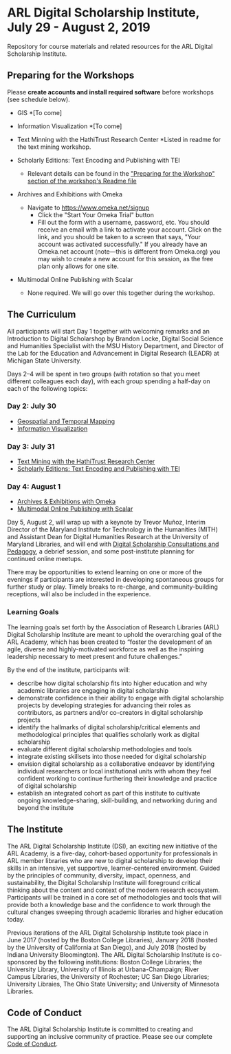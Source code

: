 
# ARL Digital Scholarship Institute, July 29 - August 2, 2019
Repository for course materials and related resources for the ARL Digital Scholarship Institute. 

## Preparing for the Workshops
Please **create accounts and install required software** before workshops (see schedule below).

* GIS
  *[To come]

* Information Visualization
  *[To come]

* Text Minning with the HathiTrust Research Center
 *Listed in readme for the text mining workshop.
  
* Scholarly Editions: Text Encoding and Publishing with TEI
  * Relevant details can be found in the ["Preparing for the Workshop" section of the workshop's Readme file](https://github.com/tech-at-arl/Digital-Scholarship-Institute/tree/master/July%202019/Scholarly%20Editions)
  
* Archives and Exhibitions with Omeka
  * Navigate to https://www.omeka.net/signup
    * Click the "Start Your Omeka Trial" button
    * Fill out the form with a username, password, etc. You should receive an email with a link to activate your account. Click   on the link, and you should be taken to a screen that says, "Your account was activated successfully." If you already have an Omeka.net account (note—this is different from Omeka.org) you may wish to create a new account for this session, as the free plan only allows for one site.

* Multimodal Online Publishing with Scalar
  * None required. We will go over this together during the workshop.

## The Curriculum
All participants will start Day 1 together with welcoming remarks and an Introduction to Digital Scholarshop by Brandon Locke, Digital Social Science and Humanities Specialist with the MSU History Department, and Director of the Lab for the Education and Advancement in Digital Research (LEADR) at Michigan State University. 

Days 2–4 will be spent in two groups (with rotation so that you meet different colleagues each day), with each group spending a half-day on each of the following topics:

### Day 2: July 30
* [Geospatial and Temporal Mapping](Geospatial%20and%20Temporal%20Mapping)
* [Information Visualization](Information%20Visualization)

### Day 3: July 31
* [Text Mining with the HathiTrust Research Center](Text%20Mining)
* [Scholarly Editions: Text Encoding and Publishing with TEI](Scholarly%20Editions)

### Day 4: August 1
* [Archives & Exhibitions with Omeka](Archives%20and%20Exhibitions)
* [Multimodal Online Publishing with Scalar](Multimodal%20Online%20Publishing)

Day 5, August 2, will wrap up with a keynote by Trevor Muñoz, Interim Director of the Maryland Institute for Technology in the Humanities (MITH) and Assistant Dean for Digital Humanities Research at the University of Maryland Libraries, and will end with [Digital Scholarship Consultations and Pedagogy](Pedagogy%20and%20Consultations), a debrief session, and some post-institute planning for continued online meetups. 

There may be opportunities to extend learning on one or more of the evenings if participants are interested in developing spontaneous groups for further study or play. Timely breaks to re-charge, and community-building receptions, will also be included in the experience.

### Learning Goals
The learning goals set forth by the Association of Research Libraries (ARL) Digital Scholarship Institute are meant to uphold the overarching goal of the ARL Academy, which has been created to “foster the development of an agile, diverse and highly-motivated workforce as well as the inspiring leadership necessary to meet present and future challenges.”

By the end of the institute, participants will:

* describe how digital scholarship fits into higher education and why academic libraries are engaging in digital scholarship
* demonstrate confidence in their ability to engage with digital scholarship projects by developing strategies for advancing their roles as contributors, as partners and/or co-creators in digital scholarship projects
* identify the hallmarks of digital scholarship/critical elements and methodological principles that qualifies scholarly work as digital scholarship
* evaluate different digital scholarship methodologies and tools
* integrate existing skillsets into those needed for digital scholarship
* envision digital scholarship as a collaborative endeavor by identifying individual researchers or local institutional units with whom they feel confident working to continue furthering their knowledge and practice of digital scholarship
* establish an integrated cohort as part of this institute to cultivate ongoing  knowledge-sharing, skill-building, and networking during and beyond the institute

## The Institute
The ARL Digital Scholarship Institute (DSI), an exciting new initiative of the ARL Academy, is a five-day, cohort-based opportunity for professionals in ARL member libraries who are new to digital scholarship to develop their skills in an intensive, yet supportive, learner-centered environment. Guided by the principles of community, diversity, impact, openness, and sustainability, the Digital Scholarship Institute will foreground critical thinking about the content and context of the modern research ecosystem. Participants will be trained in a core set of methodologies and tools that will provide both a knowledge base and the confidence to work through the cultural changes sweeping through academic libraries and higher education today.

Previous iterations of the ARL Digital Scholarship Institute took place in June 2017 (hosted by the Boston College Libraries), January 2018 (hosted by the University of California at San Diego), and July 2018 (hosted by Indiana University Bloomington). The ARL Digital Scholarship Institute is co-sponsored by the following institutions: Boston College Libraries; the University Library, University of Illinois at Urbana-Champaign; River Campus Libraries, the University of Rochester; UC San Diego Libraries; University Libraies, The Ohio State University; and University of Minnesota Libraries.

## Code of Conduct
The ARL Digital Scholarship Institute is committed to creating and supporting an inclusive community of practice. Please see our complete [Code of Conduct](/Code%20of%20Conduct.md). 
